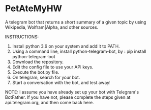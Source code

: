 # PetAteMyHW
A telegram bot that returns a short summary of a given topic by using Wikipedia, Wolfram|Alpha, and other sources.

INSTRUCTIONS:

1. Install python 3.6 on your system and add it to PATH.
2. Using a command line, install python-telegram-bot, by : pip install python-telegram-bot
3. Download the repository.
4. Edit the config file to use your API keys.
5. Execute the bot.py file.
6. On telegram, search for your bot.
7. Start a conversation with the bot, and test away!

NOTE:
I assume you have already set up your bot with Telegram's BotFather. If you have not, please complete the steps given at api.telegram.org, and then come back here.

